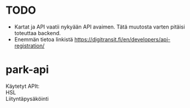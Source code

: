# TODO
- Kartat ja API vaatii nykyään API avaimen. Tätä muutosta varten pitäisi toteuttaa backend.
- Enemmän tietoa linkistä https://digitransit.fi/en/developers/api-registration/


# park-api
Käytetyt APIt:  
HSL  
Liityntäpysäköinti
